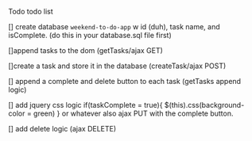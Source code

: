 Todo todo list 

[] create database `weekend-to-do-app`
w id (duh), task name, and isComplete. (do this in your database.sql file first) 

[]append tasks to the dom (getTasks/ajax GET)

[]create a task and store it in the database (createTask/ajax POST)

[] append a complete and delete button to each task (getTasks append logic)

[] add jquery css logic 
if(taskComplete = true){
    $(this).css(background-color = green)
} or whatever
also ajax PUT with the complete button. 

[] add delete logic (ajax DELETE)

